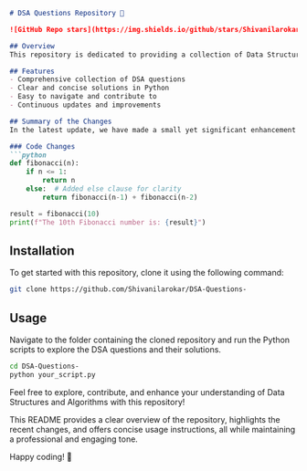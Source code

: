 ```markdown
# DSA Questions Repository 📖

![GitHub Repo stars](https://img.shields.io/github/stars/Shivanilarokar/DSA-Questions-) ![GitHub forks](https://img.shields.io/github/forks/Shivanilarokar/DSA-Questions-) ![GitHub issues](https://img.shields.io/github/issues/Shivanilarokar/DSA-Questions-)

## Overview
This repository is dedicated to providing a collection of Data Structures and Algorithms (DSA) questions and their solutions. It serves as a resource for developers and students looking to enhance their understanding of DSA concepts through practical coding examples.

## Features
- Comprehensive collection of DSA questions
- Clear and concise solutions in Python
- Easy to navigate and contribute to
- Continuous updates and improvements

## Summary of the Changes
In the latest update, we have made a small yet significant enhancement to the Fibonacci function. An `else` clause has been added for clarity in the recursive logic. This improvement enhances the readability and maintainability of the code.

### Code Changes
```python
def fibonacci(n):
    if n <= 1:
        return n
    else:  # Added else clause for clarity
        return fibonacci(n-1) + fibonacci(n-2)

result = fibonacci(10)
print(f"The 10th Fibonacci number is: {result}")
```

## Installation
To get started with this repository, clone it using the following command:
```bash
git clone https://github.com/Shivanilarokar/DSA-Questions-
```

## Usage
Navigate to the folder containing the cloned repository and run the Python scripts to explore the DSA questions and their solutions.
```bash
cd DSA-Questions-
python your_script.py
```

Feel free to explore, contribute, and enhance your understanding of Data Structures and Algorithms with this repository!

This README provides a clear overview of the repository, highlights the recent changes, and offers concise usage instructions, all while maintaining a professional and engaging tone.

Happy coding! 🚀
```